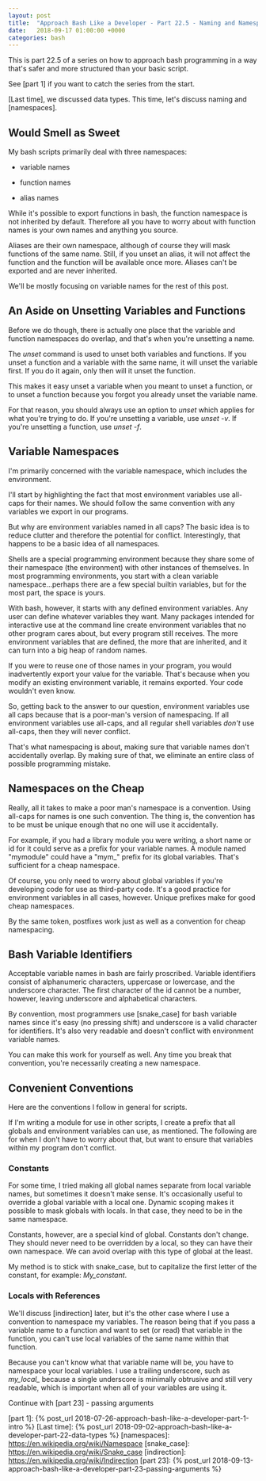```yaml
---
layout: post
title:  "Approach Bash Like a Developer - Part 22.5 - Naming and Namespaces"
date:   2018-09-17 01:00:00 +0000
categories: bash
---
```


This is part 22.5 of a series on how to approach bash programming in a
way that's safer and more structured than your basic script.

See [part 1] if you want to catch the series from the start.

[Last time], we discussed data types.  This time, let's discuss
naming and [namespaces].

Would Smell as Sweet
--------------------

My bash scripts primarily deal with three namespaces:

-   variable names

-   function names

-   alias names

While it's possible to export functions in bash, the function namespace
is not inherited by default.  Therefore all you have to worry about with
function names is your own names and anything you source.

Aliases are their own namespace, although of course they will mask
functions of the same name.  Still, if you unset an alias, it will not
affect the function and the function will be available once more.
Aliases can't be exported and are never inherited.

We'll be mostly focusing on variable names for the rest of this post.

An Aside on Unsetting Variables and Functions
---------------------------------------------

Before we do though, there is actually one place that the variable and
function namespaces do overlap, and that's when you're unsetting a name.

The *unset* command is used to unset both variables and functions.  If
you unset a function and a variable with the same name, it will unset
the variable first.  If you do it again, only then will it unset the
function.

This makes it easy unset a variable when you meant to unset a function,
or to unset a function because you forgot you already unset the variable
name.

For that reason, you should always use an option to *unset* which
applies for what you're trying to do.  If you're unsetting a variable,
use *unset -v*.  If you're unsetting a function, use *unset -f*.

Variable Namespaces
-------------------

I'm primarily concerned with the variable namespace, which includes the
environment.

I'll start by highlighting the fact that most environment variables use
all-caps for their names.  We should follow the same convention with any
variables we export in our programs.

But why are environment variables named in all caps?  The basic idea is
to reduce clutter and therefore the potential for conflict.
Interestingly, that happens to be a basic idea of all namespaces.

Shells are a special programming environment because they share some of
their namespace (the environment) with other instances of themselves.
In most programming environments, you start with a clean variable
namespace...perhaps there are a few special builtin variables, but for
the most part, the space is yours.

With bash, however, it starts with any defined environment variables.
Any user can define whatever variables they want.  Many packages
intended for interactive use at the command line create environment
variables that no other program cares about, but every program still
receives.  The more environment variables that are defined, the more
that are inherited, and it can turn into a big heap of random names.

If you were to reuse one of those names in your program, you would
inadvertently export your value for the variable.  That's because when
you modify an existing environment variable, it remains exported.  Your
code wouldn't even know.

So, getting back to the answer to our question, environment variables
use all caps because that is a poor-man's version of namespacing.  If
all environment variables use all-caps, and all regular shell variables
*don't* use all-caps, then they will never conflict.

That's what namespacing is about, making sure that variable names don't
accidentally overlap.  By making sure of that, we eliminate an entire
class of possible programming mistake.

Namespaces on the Cheap
-----------------------

Really, all it takes to make a poor man's namespace is a convention.
Using all-caps for names is one such convention.  The thing is, the
convention has to be must be unique enough that no one will use it
accidentally.

For example, if you had a library module you were writing, a short name
or id for it could serve as a prefix for your variable names.
A module named "mymodule" could have a "mym_" prefix for its global
variables.  That's sufficient for a cheap namespace.

Of course, you only need to worry about global variables if you're
developing code for use as third-party code.  It's a good practice for
environment variables in all cases, however.  Unique prefixes make for
good cheap namespaces.

By the same token, postfixes work just as well as a convention for cheap
namespacing.

Bash Variable Identifiers
-------------------------

Acceptable variable names in bash are fairly proscribed.  Variable
identifiers consist of alphanumeric characters, uppercase or lowercase,
and the underscore character.  The first character of the id cannot be a
number, however, leaving underscore and alphabetical characters.

By convention, most programmers use [snake_case] for bash variable names
since it's easy (no pressing shift) and underscore is a valid character
for identifiers.  It's also very readable and doesn't conflict with
environment variable names.

You can make this work for yourself as well.  Any time you break that
convention, you're necessarily creating a new namespace.

Convenient Conventions
----------------------

Here are the conventions I follow in general for scripts.

If I'm writing a module for use in other scripts, I create a prefix
that all globals and environment variables can use, as mentioned.  The
following are for when I don't have to worry about that, but want to
ensure that variables within my program don't conflict.

### Constants

For some time, I tried making all global names separate from local
variable names, but sometimes it doesn't make sense.  It's occasionally
useful to override a global variable with a local one.  Dynamic scoping
makes it possible to mask globals with locals.  In that case, they need
to be in the same namespace.

Constants, however, are a special kind of global.  Constants don't
change.   They should never need to be overridden by a local, so they
can have their own namespace.  We can avoid overlap with this type of
global at the least.

My method is to stick with snake_case, but to capitalize the first
letter of the constant, for example: *My_constant*.

### Locals with References

We'll discuss [indirection] later, but it's the other case where I use a
convention to namespace my variables.  The reason being that if you pass
a variable name to a function and want to set (or read) that variable in
the function, you can't use local variables of the same name within that
function.

Because you can't know what that variable name will be, you have to
namespace your local variables.  I use a trailing underscore, such as
*my_local_* because a single underscore is minimally obtrusive and still
very readable, which is important when all of your variables are using
it.

Continue with [part 23] - passing arguments

  [part 1]:       {% post_url 2018-07-26-approach-bash-like-a-developer-part-1-intro                      %}
  [Last time]:    {% post_url 2018-09-02-approach-bash-like-a-developer-part-22-data-types                %}
  [namespaces]:   https://en.wikipedia.org/wiki/Namespace
  [snake_case]:   https://en.wikipedia.org/wiki/Snake_case
  [indirection]:  https://en.wikipedia.org/wiki/Indirection
  [part 23]:      {% post_url 2018-09-13-approach-bash-like-a-developer-part-23-passing-arguments         %}
